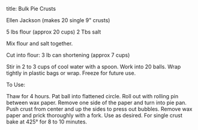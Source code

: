 title: Bulk Pie Crusts

Ellen Jackson
(makes 20 single 9" crusts)

5 lbs flour (approx 20 cups)
2 Tbs salt

Mix flour and salt together.

Cut into flour:
3 lb can shortening (approx 7 cups)

Stir in 2 to 3 cups of cool water with a spoon.  Work into 20 balls.  Wrap tightly in plastic bags or wrap.  Freeze for future use.

To Use:

Thaw for 4 hours.  Pat ball into flattened circle.  Roll out with rolling pin between wax paper.  Remove one side of the paper and turn into pie pan.  Push crust from center and up the sides to press out bubbles.  Remove wax paper and prick thoroughly with a fork.  Use as desired.  For single crust bake at 425° for 8 to 10 minutes.
